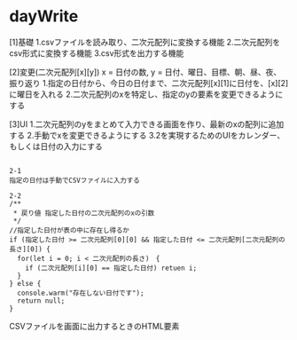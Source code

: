 # dayWrite

[1]基礎
1.csvファイルを読み取り、二次元配列に変換する機能
2.二次元配列をcsv形式に変換する機能
3.csv形式を出力する機能

[2]変更(二次元配列[x][y])
x = 日付の数, y = 日付、曜日、目標、朝、昼、夜、振り返り
1.指定の日付から、今日の日付まで、二次元配列[x][1]に日付を、[x][2]に曜日を入れる
2.二次元配列のxを特定し、指定のyの要素を変更できるようにする

[3]UI
1.二次元配列のyをまとめて入力できる画面を作り、最新のxの配列に追加する
2.手動でxを変更できるようにする
3.2を実現するためのUIをカレンダー、もしくは日付の入力にする

~~~~~~~~~~~~~~~~~~~~~~~~~~~~~~~~~~~~~~~~~~~~~~~~~~~~~~~~~~~~~~~~~~~~~~~~~~~~~~~~~~~~~~~~~~~~~~~~~~~~

2-1
指定の日付は手動でCSVファイルに入力する

2-2
/**
 * 戻り値 指定した日付の二次元配列のxの引数
 */
//指定した日付が表の中に存在し得るか
if (指定した日付 >= 二次元配列[0][0] && 指定した日付 <= 二次元配列[二次元配列の長さ][0]) {
  for(let i = 0; i < 二次元配列の長さ)　{
    if (二次元配列[i][0] == 指定した日付) retuen i;
  }
} else {
  console.warm("存在しない日付です");
  return null;
}

~~~~~~~~~~~~~~~~~~~~~~~~~~~~~~~~~~~~~~~~~~~~~~~~~~~~~~~~~~~~~~~~~~~~~~~~~~~~~~~~~~~~~~~~~~~~~~~~~~~~
CSVファイルを画面に出力するときのHTML要素
<table>
  
</table>

